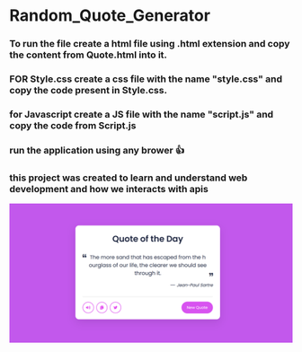 # Random_Quote_Generator
### To run the file create a html file using .html extension and copy the content from  Quote.html into it.
### FOR Style.css create a css file with the name "style.css" and copy the code present in Style.css.
### for Javascript create a JS file with the name "script.js" and copy the code from Script.js
### run the application using any brower 👍  
### this project was created to learn and understand web development and how we interacts with  apis
![project SS](https://github.com/Shubhamsagar07/Random_Quote_Generator/blob/main/Quoteappss.PNG)
